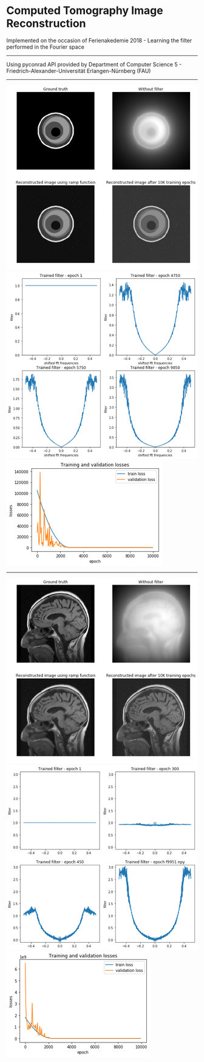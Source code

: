 # Computed Tomography Image Reconstruction
Implemented on the occasion of Ferienakedemie 2018 - Learning the filter performed in the Fourier space
________________________________________________
Using pyconrad API provided by Department of Computer Science 5 - Friedrich-Alexander-Universität Erlangen-Nürnberg (FAU)
________________________________________________
![enter image description here](https://github.com/ussaema/CT_Image_Reconstruction/blob/master/imgs/samples.png?raw=true)
![enter image description here](https://github.com/ussaema/CT_Image_Reconstruction/blob/master/imgs/samples_filter.png?raw=true)
![enter image description here](https://github.com/ussaema/CT_Image_Reconstruction/blob/master/imgs/samples_loss.png?raw=true)
________________________________________________
![enter image description here](https://github.com/ussaema/CT_Image_Reconstruction/blob/master/imgs/real_CT.png?raw=true)
![enter image description here](https://github.com/ussaema/CT_Image_Reconstruction/blob/master/imgs/real_filter.png?raw=true)
![enter image description here](https://github.com/ussaema/CT_Image_Reconstruction/blob/master/imgs/real_loss.png?raw=true)
